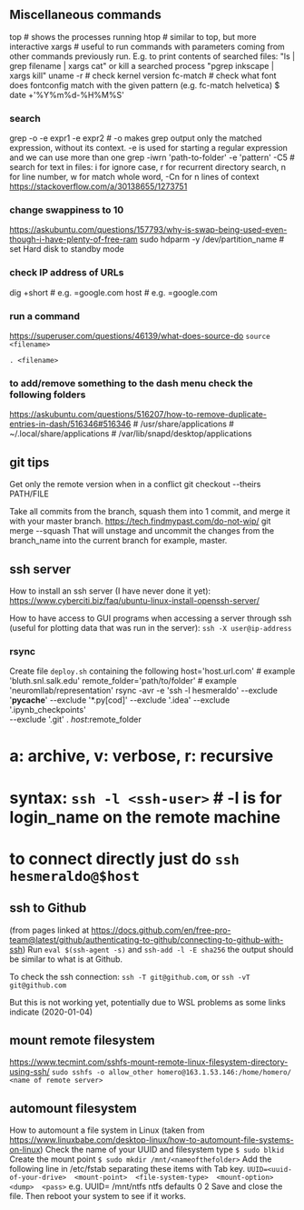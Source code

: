 ## Miscellaneous commands

top # shows the processes running
htop # similar to top, but more interactive
xargs # useful to run commands with parameters coming from other commands previously run. E.g. to print contents of searched files: "ls | grep filename | xargs cat" or kill a searched process "pgrep inkscape | xargs kill"
uname -r # check kernel version
fc-match <font-name> # check what font does fontconfig match with the given pattern (e.g. fc-match helvetica)
$ date +'%Y%m%d-%H%M%S'

### search
grep -o -e expr1 -e expr2 # -o makes grep output only the matched expression, without its context. -e is used for starting a regular expression and we can use more than one
grep -iwrn 'path-to-folder' -e 'pattern' -C5 # search for text in files:  i for ignore case, r for recurrent directory search, n for line number, w for match whole word, -Cn for n lines of context  https://stackoverflow.com/a/30138655/1273751

### change swappiness to 10
https://askubuntu.com/questions/157793/why-is-swap-being-used-even-though-i-have-plenty-of-free-ram
sudo  hdparm -y /dev/partition_name # set Hard disk to standby mode

### check IP address of URLs
dig +short <url>  # e.g. <url>=google.com
host <url>  # e.g. <url>=google.com

### run a command
https://superuser.com/questions/46139/what-does-source-do
`source <filename>`

`. <filename>`

### to add/remove something to the dash menu check the following folders
https://askubuntu.com/questions/516207/how-to-remove-duplicate-entries-in-dash/516346#516346
    # /usr/share/applications
    # ~/.local/share/applications
    # /var/lib/snapd/desktop/applications


## git tips

Get only the remote version when in a conflict
    git checkout --theirs PATH/FILE

Take all commits from the branch, squash them into 1 commit, and merge it with your master branch.
https://tech.findmypast.com/do-not-wip/
    git merge --squash <branch-name>
That will unstage and uncommit the changes from the branch_name into the current branch for example, master.

## ssh server

How to install an ssh server (I have never done it yet):
https://www.cyberciti.biz/faq/ubuntu-linux-install-openssh-server/

How to have access to GUI programs when accessing a server through ssh (useful for plotting data that was run in the server):
`ssh -X user@ip-address`


### rsync
Create file `deploy.sh` containing the following
host='host.url.com'  # example 'bluth.snl.salk.edu'
remote_folder='path/to/folder'  # example 'neuromllab/representation'
rsync -avr -e 'ssh -l hesmeraldo' --exclude '__pycache__' --exclude '*.py[cod]' --exclude '.idea' --exclude '.ipynb_checkpoints' \
--exclude '.git' . $host:$remote_folder
# a: archive, v: verbose, r: recursive
# syntax: `ssh -l <ssh-user>`  # -l is for login_name on the remote machine

# to connect directly just do `ssh hesmeraldo@$host`

## ssh to Github
(from pages linked at https://docs.github.com/en/free-pro-team@latest/github/authenticating-to-github/connecting-to-github-with-ssh)
Run `eval $(ssh-agent -s)` and `ssh-add -l -E sha256` the output should be similar to what is at Github.

To check the ssh connection: `ssh -T git@github.com`, or `ssh -vT git@github.com`

But this is not working yet, potentially due to WSL problems as some links indicate (2020-01-04)

## mount remote filesystem
https://www.tecmint.com/sshfs-mount-remote-linux-filesystem-directory-using-ssh/
`sudo sshfs -o allow_other homero@163.1.53.146:/home/homero/ <name of remote server>`

## automount filesystem
How to automount a file system in Linux (taken from https://www.linuxbabe.com/desktop-linux/how-to-automount-file-systems-on-linux)
Check the name of your UUID and filesystem type
`$ sudo blkid`
Create the mount point
`$ sudo mkdir /mnt/<nameofthefolder>`
Add the following line in /etc/fstab separating these items with Tab key.
`UUID=<uuid-of-your-drive>  <mount-point>  <file-system-type>  <mount-option>  <dump>  <pass>`
e.g. UUID=<uuid-of-ntfs-file-system>   /mnt/ntfs   ntfs   defaults  0  2
Save and close the file. Then reboot your system to see if it works.

